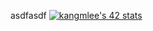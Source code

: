 asdfasdf
[![kangmlee's 42 stats](https://badge42.vercel.app/api/v2/clf87qdcl009008msa1ryf24k/stats?cursusId=21&coalitionId=86)](https://github.com/JaeSeoKim/badge42)
